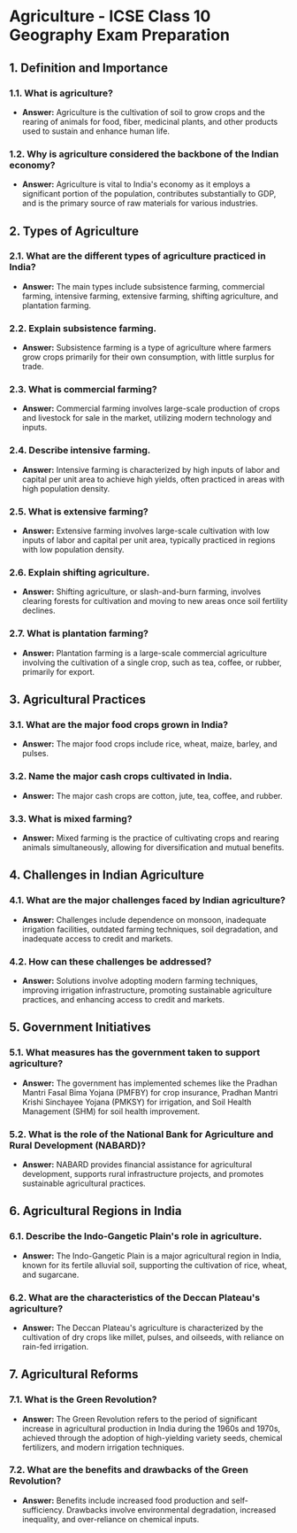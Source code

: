# Agriculture - ICSE Class 10 Geography Exam Preparation

## 1. **Definition and Importance**

### **1.1. What is agriculture?**
- **Answer:** Agriculture is the cultivation of soil to grow crops and the rearing of animals for food, fiber, medicinal plants, and other products used to sustain and enhance human life.

### **1.2. Why is agriculture considered the backbone of the Indian economy?**
- **Answer:** Agriculture is vital to India's economy as it employs a significant portion of the population, contributes substantially to GDP, and is the primary source of raw materials for various industries.

## 2. **Types of Agriculture**

### **2.1. What are the different types of agriculture practiced in India?**
- **Answer:** The main types include subsistence farming, commercial farming, intensive farming, extensive farming, shifting agriculture, and plantation farming.

### **2.2. Explain subsistence farming.**
- **Answer:** Subsistence farming is a type of agriculture where farmers grow crops primarily for their own consumption, with little surplus for trade.

### **2.3. What is commercial farming?**
- **Answer:** Commercial farming involves large-scale production of crops and livestock for sale in the market, utilizing modern technology and inputs.

### **2.4. Describe intensive farming.**
- **Answer:** Intensive farming is characterized by high inputs of labor and capital per unit area to achieve high yields, often practiced in areas with high population density.

### **2.5. What is extensive farming?**
- **Answer:** Extensive farming involves large-scale cultivation with low inputs of labor and capital per unit area, typically practiced in regions with low population density.

### **2.6. Explain shifting agriculture.**
- **Answer:** Shifting agriculture, or slash-and-burn farming, involves clearing forests for cultivation and moving to new areas once soil fertility declines.

### **2.7. What is plantation farming?**
- **Answer:** Plantation farming is a large-scale commercial agriculture involving the cultivation of a single crop, such as tea, coffee, or rubber, primarily for export.

## 3. **Agricultural Practices**

### **3.1. What are the major food crops grown in India?**
- **Answer:** The major food crops include rice, wheat, maize, barley, and pulses.

### **3.2. Name the major cash crops cultivated in India.**
- **Answer:** The major cash crops are cotton, jute, tea, coffee, and rubber.

### **3.3. What is mixed farming?**
- **Answer:** Mixed farming is the practice of cultivating crops and rearing animals simultaneously, allowing for diversification and mutual benefits.

## 4. **Challenges in Indian Agriculture**

### **4.1. What are the major challenges faced by Indian agriculture?**
- **Answer:** Challenges include dependence on monsoon, inadequate irrigation facilities, outdated farming techniques, soil degradation, and inadequate access to credit and markets.

### **4.2. How can these challenges be addressed?**
- **Answer:** Solutions involve adopting modern farming techniques, improving irrigation infrastructure, promoting sustainable agriculture practices, and enhancing access to credit and markets.

## 5. **Government Initiatives**

### **5.1. What measures has the government taken to support agriculture?**
- **Answer:** The government has implemented schemes like the Pradhan Mantri Fasal Bima Yojana (PMFBY) for crop insurance, Pradhan Mantri Krishi Sinchayee Yojana (PMKSY) for irrigation, and Soil Health Management (SHM) for soil health improvement.

### **5.2. What is the role of the National Bank for Agriculture and Rural Development (NABARD)?**
- **Answer:** NABARD provides financial assistance for agricultural development, supports rural infrastructure projects, and promotes sustainable agricultural practices.

## 6. **Agricultural Regions in India**

### **6.1. Describe the Indo-Gangetic Plain's role in agriculture.**
- **Answer:** The Indo-Gangetic Plain is a major agricultural region in India, known for its fertile alluvial soil, supporting the cultivation of rice, wheat, and sugarcane.

### **6.2. What are the characteristics of the Deccan Plateau's agriculture?**
- **Answer:** The Deccan Plateau's agriculture is characterized by the cultivation of dry crops like millet, pulses, and oilseeds, with reliance on rain-fed irrigation.

## 7. **Agricultural Reforms**

### **7.1. What is the Green Revolution?**
- **Answer:** The Green Revolution refers to the period of significant increase in agricultural production in India during the 1960s and 1970s, achieved through the adoption of high-yielding variety seeds, chemical fertilizers, and modern irrigation techniques.

### **7.2. What are the benefits and drawbacks of the Green Revolution?**
- **Answer:** Benefits include increased food production and self-sufficiency. Drawbacks involve environmental degradation, increased inequality, and over-reliance on chemical inputs.

